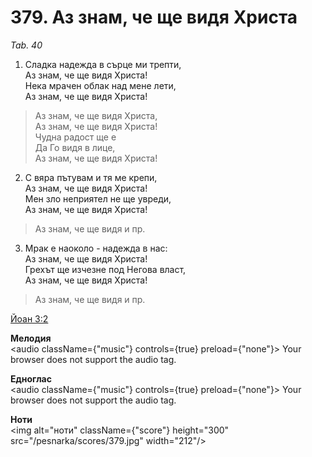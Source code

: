# 379. Аз знам, че ще видя Христа

_Tab. 40_

1. Сладка надежда в сърце ми трепти,  
Аз знам, че ще видя Христа!  
Нека мрачен облак над мене лети,  
Аз знам, че ще видя Христа!  

> Аз знам, че ще видя Христа,  
> Аз знам, че ще видя Христа!  
> Чудна радост ще е  
> Да Го видя в лице,  
> Аз знам, че ще видя Христа!

2. С вяра пътувам и тя ме крепи,  
Аз знам, че ще видя Христа!  
Мен зло неприятел не ще увреди,  
Аз знам, че ще видя Христа!  

> Аз знам, че ще видя и пр.  

3. Мрак е наоколо - надежда в нас:  
Аз знам, че ще видя Христа!  
Грехът ще изчезне под Негова власт,  
Аз знам, че ще видя Христа!  

> Аз знам, че ще видя и пр.

[Йоан 3:2](http://biblia.bg/index.php?k=43&g=3&s=2)

**Мелодия**  
<audio className={"music"} controls={true} preload={"none"}>
    <source src="/pesnarka/mp3/379.mp3" type="audio/mpeg"/>
    Your browser does not support the audio tag.
</audio>

**Едноглас**  
<audio className={"music"} controls={true} preload={"none"}>
    <source src="/pesnarka/transp/379.mp3" type="audio/mpeg"/>
    Your browser does not support the audio tag.
</audio>

**Ноти**  
<img alt="ноти" className={"score"} height="300" src="/pesnarka/scores/379.jpg" width="212"/>
